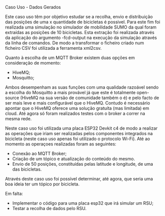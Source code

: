 Caso Uso - Dados Gerados

Este caso uso têm por objetivo estudar se a recolha, envio e distribuição das posições de uma x quantidade de bicicletas é possivel.
Para este fim foi realizada uma simulação no simulador de mobilidade SUMO da qual foram extraídas as posições de 10 bicicletas. Esta extração foi realizada através da aplicação do argumento -fcd-output na execução da simulação através da linha de comandos.
De modo a transformar o ficheiro criado num ficheiro CSV foi utilizada a ferramenta xml2csv.

Quanto à escolha de um MQTT Broker existem duas opções em consideração de momento:
- HiveMQ;
- Mosquitto;

Ambos desempenham as suas funções com uma qualidade razoável sendo a escolha do Mosquitto a mais provável já que este é totalmente open-source (HiveMQ na sua versão de comunidade também o é) e pelo facto
de ser mais leve e mais configurável que o HiveMQ. Contudo é necessário apontar que o HiveMQ oferece uma solução gratuíta (mas limitada) em cloud.
Até agora só foram realizados testes com o broker a correr na mesma rede.

Neste caso uso foi utilizada uma placa ESP32 Devkit c4 de modo a realizar as operações que iriam ser realizadas pelos componentes integrados na bicicleta (neste caso uso apenas foi utilizado o protocolo Wi-Fi).
Até ao momento as operaçoes realizadas foram as seguintes:

- Conexão ao MQTT Broker;
- Criação de um tópico e atualização do conteúdo do mesmo.
- Envio de 50 posições, constituídas pelas latitude e longitude, de uma das bicicletas.

Através deste caso uso foi possível determinar, até agora, que seria uma boa ideia ter um tópico por bicicleta.

Em falta:

- Implementar o código para uma placa esp32 que irá simular um RSU;
- Testar a recolha de dados pelo RSU. 
